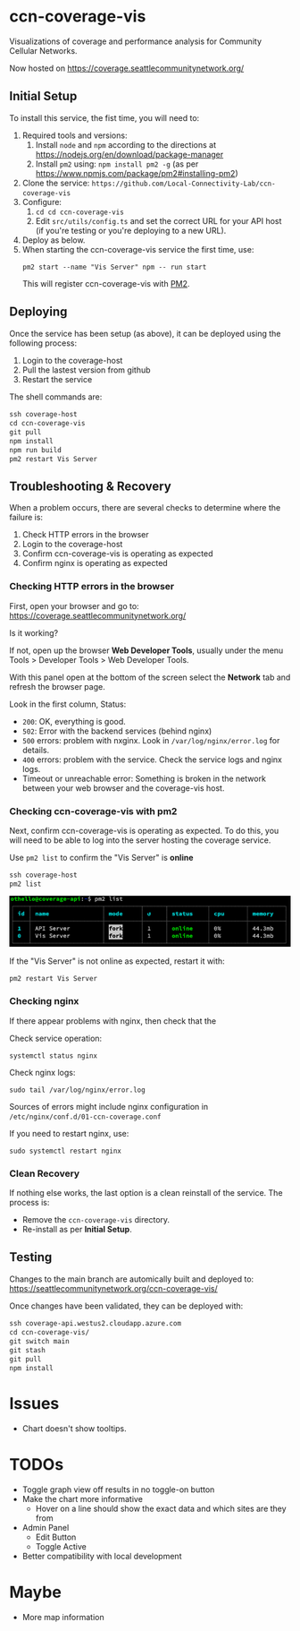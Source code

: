 # ccn-coverage-vis

Visualizations of coverage and performance analysis for Community Cellular Networks.

Now hosted on https://coverage.seattlecommunitynetwork.org/


## Initial Setup
To install this service, the fist time, you will need to:

1. Required tools and versions:
    1. Install `node` and `npm` according to the directions at https://nodejs.org/en/download/package-manager 
    2. Install `pm2` using: `npm install pm2 -g` (as per https://www.npmjs.com/package/pm2#installing-pm2)
2. Clone the service: `https://github.com/Local-Connectivity-Lab/ccn-coverage-vis` 
2. Configure:
    1. `cd cd ccn-coverage-vis`     
    1. Edit `src/utils/config.ts` and set the correct URL for your API host (if you're testing or you're deploying to a new URL).
4. Deploy as below.
5. When starting the ccn-coverage-vis service the first time, use:
    ```
    pm2 start --name "Vis Server" npm -- run start
    ```
    This will register ccn-coverage-vis with [PM2](https://pm2.keymetrics.io/docs/usage/quick-start/).


## Deploying
Once the service has been setup (as above), it can be deployed using the following process:
1. Login to the coverage-host
2. Pull the lastest version from github
3. Restart the service

The shell commands are:
```
ssh coverage-host
cd ccn-coverage-vis
git pull
npm install
npm run build
pm2 restart Vis Server 
```

## Troubleshooting & Recovery
When a problem occurs, there are several checks to determine where the failure is:
1. Check HTTP errors in the browser
1. Login to the coverage-host
2. Confirm ccn-coverage-vis is operating as expected
3. Confirm nginx is operating as expected

### Checking HTTP errors in the browser
First, open your browser and go to: https://coverage.seattlecommunitynetwork.org/

Is it working?

If not, open up the browser **Web Developer Tools**, usually under the menu Tools > Developer Tools > Web Developer Tools.

With this panel open at the bottom of the screen select the **Network** tab and refresh the browser page.

Look in the first column, Status:
* `200`: OK, everything is good.
* `502`: Error with the backend services (behind nginx)
* `500` errors: problem with nxginx. Look in `/var/log/nginx/error.log` for details.
* `400` errors: problem with the service. Check the service logs and nginx logs.
* Timeout or unreachable error: Something is broken in the network between your web browser and the coverage-vis host.


### Checking ccn-coverage-vis with pm2
Next, confirm ccn-coverage-vis is operating as expected. To do this, you will need to be able to log into the server hosting the coverage service.

Use `pm2 list` to confirm the "Vis Server" is **online**
```
ssh coverage-host
pm2 list
```
![Online services under PM2](pm2-running-services.png "Online services under PM2")

If the "Vis Server" is not online as expected, restart it with:
```
pm2 restart Vis Server
```


### Checking nginx
If there appear problems with nginx, then check that the 

Check service operation:
```
systemctl status nginx
```

Check nginx logs:
```
sudo tail /var/log/nginx/error.log
```

Sources of errors might include nginx configuration in `/etc/nginx/conf.d/01-ccn-coverage.conf`

If you need to restart nginx, use: 
```
sudo systemctl restart nginx
```

### Clean Recovery
If nothing else works, the last option is a clean reinstall of the service. The process is:
* Remove the `ccn-coverage-vis` directory.
* Re-install as per **Initial Setup**.


## Testing

Changes to the main branch are automically built and deployed to: https://seattlecommunitynetwork.org/ccn-coverage-vis/

Once changes have been validated, they can be deployed with:

```
ssh coverage-api.westus2.cloudapp.azure.com
cd ccn-coverage-vis/
git switch main
git stash
git pull
npm install
```


# Issues

- Chart doesn't show tooltips.

# TODOs

- Toggle graph view off results in no toggle-on button
- Make the chart more informative
  - Hover on a line should show the exact data and which sites are they from
- Admin Panel
  - Edit Button
  - Toggle Active
- Better compatibility with local development

# Maybe

- More map information
